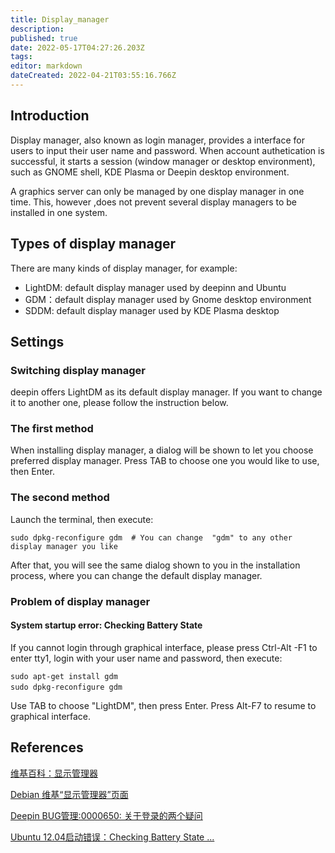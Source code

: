 ```yaml
---
title: Display_manager
description: 
published: true
date: 2022-05-17T04:27:26.203Z
tags: 
editor: markdown
dateCreated: 2022-04-21T03:55:16.766Z
---
```


## Introduction

Display manager, also known as login manager, provides a interface for users to input their user name and password. When account authetication is successful, it starts a session (window manager or desktop environment), such as GNOME shell, KDE Plasma or Deepin desktop environment.

A graphics server can only be managed by one display manager in one time. This, however ,does not prevent several display managers to be installed in one system.

## Types of display manager

There are many kinds of display manager, for example:

- LightDM: default display manager used by deepinn and Ubuntu
- GDM：default display manager used by Gnome desktop environment
- SDDM: default display manager used by KDE Plasma desktop

## Settings

### Switching display manager

deepin offers LightDM as its default display manager. If you want to change it to another one, please follow the instruction below.

### The first method

When installing display manager, a dialog will be shown to let you choose preferred display manager. Press TAB to choose one you would like to use, then Enter.

### The second method

Launch the terminal, then execute:

    sudo dpkg-reconfigure gdm  # You can change  "gdm" to any other display manager you like

After that, you will see the same dialog shown to you in the installation process, where you can change the default display manager.

### Problem of display manager

#### System startup error: Checking Battery State

If you cannot login through graphical interface, please press Ctrl-Alt -F1 to enter tty1, login with your user name and password, then execute:

    sudo apt-get install gdm
    sudo dpkg-reconfigure gdm　

Use TAB to choose "LightDM", then press Enter. Press Alt-F7 to resume to graphical interface.

## References

[维基百科：显示管理器](http://zh.wikipedia.org/wiki/X%E6%98%BE%E7%A4%BA%E7%AE%A1%E7%90%86%E5%99%A8)

[Debian 维基“显示管理器”页面](http://wiki.debian.org/DisplayManager)

[Deepin BUG管理:0000650: 关于登录的两个疑问](http://www.linuxdeepin.com/mantis/view.php?id=650)

[Ubuntu 12.04启动错误：Checking Battery State ...](http://www.linuxidc.com/Linux/2013-02/80128.htm)
